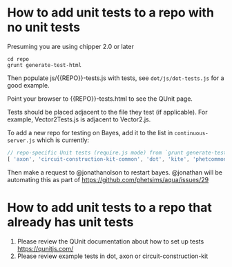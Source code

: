 # How to add unit tests to a repo with no unit tests

Presuming you are using chipper 2.0 or later

```
cd repo
grunt generate-test-html
```
Then populate js/{{REPO}}-tests.js with tests, see `dot/js/dot-tests.js` for a good example.

Point your browser to {{REPO}}-tests.html to see the QUnit page.

Tests should be placed adjacent to the file they test (if applicable). For example, Vector2Tests.js is adjacent to Vector2.js.

To add a new repo for testing on Bayes, add it to the list in `continuous-server.js` which is currently:

```js
// repo-specific Unit tests (require.js mode) from `grunt generate-test-harness`
[ 'axon', 'circuit-construction-kit-common', 'dot', 'kite', 'phetcommon', 'phet-core', 'phet-io', 'query-string-machine', 'scenery' ].forEach( function( repo ) {
```

Then make a request to @jonathanolson to restart bayes. @jonathan will be automating this as part of https://github.com/phetsims/aqua/issues/29

# How to add unit tests to a repo that already has unit tests

1. Please review the QUnit documentation about how to set up tests https://qunitjs.com/
2. Please review example tests in dot, axon or circuit-construction-kit